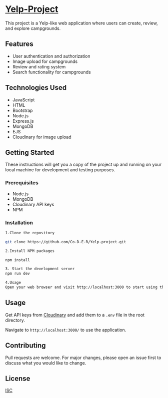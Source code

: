 # [Yelp-Project](https://peaceful-ocean-29295-87383deb0a4f.herokuapp.com/)

This project is a Yelp-like web application where users can create, review, and explore campgrounds.

## Features

- User authentication and authorization
- Image upload for campgrounds
- Review and rating system
- Search functionality for campgrounds

## Technologies Used

- JavaScript
- HTML
- Bootstrap
- Node.js
- Express.js
- MongoDB
- EJS
- Cloudinary for image upload

## Getting Started

These instructions will get you a copy of the project up and running on your local machine for development and testing purposes.

### Prerequisites

- Node.js
- MongoDB
- Cloudinary API keys
- NPM

### Installation

```sh
1.Clone the repository

git clone https://github.com/Co-D-E-R/Yelp-project.git

2.Install NPM packages

npm install

3. Start the development server
npm run dev

4.Usage
Open your web browser and visit http://localhost:3000 to start using the application
```

## Usage

Get API keys from [Cloudinary](https://cloudinary.com/) and add them to a `.env` file in the root directory.

Navigate to `http://localhost:3000/` to use the application.

## Contributing

Pull requests are welcome. For major changes, please open an issue first to discuss what you would like to change.

## License

[ISC](https://choosealicense.com/licenses/isc/)